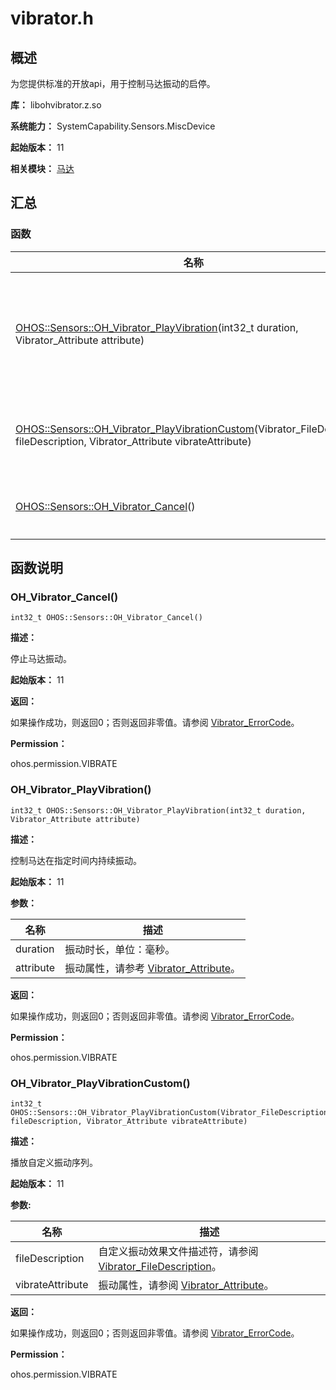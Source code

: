 # vibrator.h


## 概述

为您提供标准的开放api，用于控制马达振动的启停。

**库：** libohvibrator.z.so

**系统能力：** SystemCapability.Sensors.MiscDevice

**起始版本：** 11

**相关模块：** [马达](_vibrator.md)


## 汇总


### 函数

| 名称 | 描述 |
| -------- | -------- |
| [OHOS::Sensors::OH_Vibrator_PlayVibration](#oh_vibrator_playvibration)(int32_t duration, Vibrator_Attribute attribute) | 控制马达在指定时间内持续振动。 |
| [OHOS::Sensors::OH_Vibrator_PlayVibrationCustom](#oh_vibrator_playvibrationcustom)(Vibrator_FileDescription fileDescription, Vibrator_Attribute vibrateAttribute) | 播放自定义振动序列。           |
| [OHOS::Sensors::OH_Vibrator_Cancel](#oh_vibrator_cancel)() | 停止马达振动。  |


## 函数说明


### OH_Vibrator_Cancel()

```
int32_t OHOS::Sensors::OH_Vibrator_Cancel()
```
**描述：**

停止马达振动。

**起始版本：** 11

**返回：**

如果操作成功，则返回0；否则返回非零值。请参阅 [Vibrator_ErrorCode](_vibrator.md#vibrator_errorcode)。

**Permission：**

ohos.permission.VIBRATE


### OH_Vibrator_PlayVibration()

```
int32_t OHOS::Sensors::OH_Vibrator_PlayVibration(int32_t duration, Vibrator_Attribute attribute)
```
**描述：**

控制马达在指定时间内持续振动。

**起始版本：** 11

**参数：**

| 名称 | 描述 |
| -------- | -------- |
| duration | 振动时长，单位：毫秒。  |
| attribute | 振动属性，请参考 [Vibrator_Attribute](_vibrator.md#vibrator_attribute)。 |

**返回：**

如果操作成功，则返回0；否则返回非零值。请参阅 [Vibrator_ErrorCode](_vibrator.md#vibrator_errorcode)。

**Permission：**

ohos.permission.VIBRATE


### OH_Vibrator_PlayVibrationCustom()

```
int32_t OHOS::Sensors::OH_Vibrator_PlayVibrationCustom(Vibrator_FileDescription fileDescription, Vibrator_Attribute vibrateAttribute)
```
**描述：**

播放自定义振动序列。

**起始版本：** 11

**参数:**

| 名称 | 描述 |
| -------- | -------- |
| fileDescription | 自定义振动效果文件描述符，请参阅 [Vibrator_FileDescription](_vibrator.md#vibrator_filedescription)。 |
| vibrateAttribute | 振动属性，请参阅 [Vibrator_Attribute](_vibrator.md#vibrator_attribute)。 |

**返回：**

如果操作成功，则返回0；否则返回非零值。请参阅 [Vibrator_ErrorCode](_vibrator.md#vibrator_errorcode)。

**Permission：**

ohos.permission.VIBRATE
